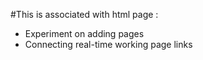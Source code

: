 #This is associated with html page :
- Experiment on adding pages
- Connecting real-time working page links
